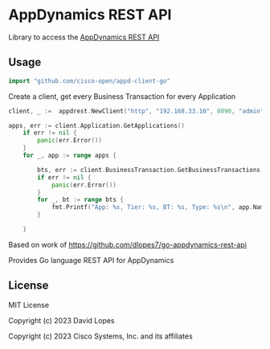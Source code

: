 # AppDynamics REST API
  
Library to access the [AppDynamics REST API](https://docs.appdynamics.com/appd/23.x/latest/en/extend-appdynamics/appdynamics-apis)  

## Usage ##
```go
import "github.com/cisco-open/appd-client-go"
```

Create a client, get every Business Transaction for every Application

```go
client, _ :=  appdrest.NewClient("http", "192.168.33.10", 8090, "admin", "password", "customer1")

apps, err := client.Application.GetApplications()
	if err != nil {
		panic(err.Error())
	}
	for _, app := range apps {

		bts, err := client.BusinessTransaction.GetBusinessTransactions(app.ID)
		if err != nil {
			panic(err.Error())
		}
		for _, bt := range bts {
			fmt.Printf("App: %s, Tier: %s, BT: %s, Type: %s\n", app.Name, bt.TierName, bt.Name, bt.EntryPointType)
		}

	}
```


Based on work of https://github.com/dlopes7/go-appdynamics-rest-api

Provides Go language REST API for AppDynamics


## License ##

MIT License


Copyright (c) 2023 David Lopes

Copyright (c) 2023 Cisco Systems, Inc. and its affiliates
